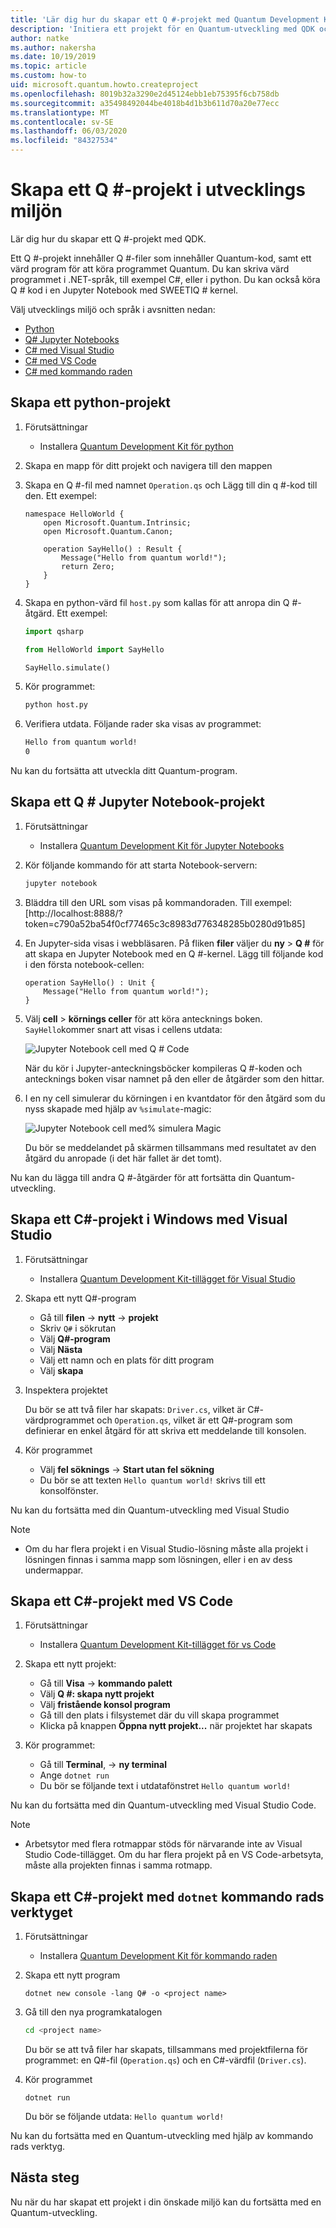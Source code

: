 ```yaml
---
title: 'Lär dig hur du skapar ett Q #-projekt med Quantum Development Kit (QDK)'
description: 'Initiera ett projekt för en Quantum-utveckling med QDK och Q # i den utvecklings miljö du väljer'
author: natke
ms.author: nakersha
ms.date: 10/19/2019
ms.topic: article
ms.custom: how-to
uid: microsoft.quantum.howto.createproject
ms.openlocfilehash: 8019b32a3290e2d45124ebb1eb75395f6cb758db
ms.sourcegitcommit: a35498492044be4018b4d1b3b611d70a20e77ecc
ms.translationtype: MT
ms.contentlocale: sv-SE
ms.lasthandoff: 06/03/2020
ms.locfileid: "84327534"
---
```

# <a name="create-a-q-project-in-your-development-environment"></a>Skapa ett Q #-projekt i utvecklings miljön

Lär dig hur du skapar ett Q #-projekt med QDK.

Ett Q #-projekt innehåller Q #-filer som innehåller Quantum-kod, samt ett värd program för att köra programmet Quantum. Du kan skriva värd programmet i .NET-språk, till exempel C#, eller i python. Du kan också köra Q # kod i en Jupyter Notebook med SWEETIQ # kernel.

Välj utvecklings miljö och språk i avsnitten nedan:

* [Python](#create-a-python-project)
* [Q# Jupyter Notebooks](#create-a-q-jupyter-notebook-project)
* [C# med Visual Studio](#create-a-c-project-on-windows-using-visual-studio)
* [C# med VS Code](#create-a-c-project-using-vs-code)
* [C# med kommando raden](#create-a-c-project-using-the-dotnet-command-line-tool)

## <a name="create-a-python-project"></a>Skapa ett python-projekt

1. Förutsättningar

     * Installera [Quantum Development Kit för python](xref:microsoft.quantum.install.python)

1. Skapa en mapp för ditt projekt och navigera till den mappen

1. Skapa en Q #-fil med namnet `Operation.qs` och Lägg till din q #-kod till den. Ett exempel:

    ```qsharp
    namespace HelloWorld {
        open Microsoft.Quantum.Intrinsic;
        open Microsoft.Quantum.Canon;

        operation SayHello() : Result {
            Message("Hello from quantum world!");
            return Zero;
        }
    }
    ```

1. Skapa en python-värd fil `host.py` som kallas för att anropa din Q #-åtgärd. Ett exempel:

    ```python
    import qsharp

    from HelloWorld import SayHello

    SayHello.simulate()
    ```

1. Kör programmet:

    ```bash
    python host.py
    ```

1. Verifiera utdata. Följande rader ska visas av programmet:

    ```bash
    Hello from quantum world!
    0
    ```

Nu kan du fortsätta att utveckla ditt Quantum-program.

## <a name="create-a-q-jupyter-notebook-project"></a>Skapa ett Q # Jupyter Notebook-projekt

1. Förutsättningar

    * Installera [Quantum Development Kit för Jupyter Notebooks](xref:microsoft.quantum.install.jupyter)

1. Kör följande kommando för att starta Notebook-servern:

    ```bash
    jupyter notebook
    ```

1. Bläddra till den URL som visas på kommandoraden. Till exempel: [http://localhost:8888/?token=c790a52ba54f0cf77465c3c8983d776348285b0280d91b85]

1. En Jupyter-sida visas i webbläsaren. På fliken **filer** väljer du **ny**  >  **Q #** för att skapa en Jupyter Notebook med en Q #-kernel. Lägg till följande kod i den första notebook-cellen:

    ```qsharp
    operation SayHello() : Unit {
        Message("Hello from quantum world!");
    }
    ```

1. Välj **cell**  >  **körnings celler** för att köra antecknings boken. `SayHello`kommer snart att visas i cellens utdata:

    ![Jupyter Notebook cell med Q # Code](~/media/install-guide-jupyter.png)

    När du kör i Jupyter-anteckningsböcker kompileras Q #-koden och antecknings boken visar namnet på den eller de åtgärder som den hittar.

1. I en ny cell simulerar du körningen i en kvantdator för den åtgärd som du nyss skapade med hjälp av `%simulate`-magic:

    ![Jupyter Notebook cell med% simulera Magic](~/media/install-guide-jupyter-simulate.png)

    Du bör se meddelandet på skärmen tillsammans med resultatet av den åtgärd du anropade (i det här fallet är det tomt).

Nu kan du lägga till andra Q #-åtgärder för att fortsätta din Quantum-utveckling.

## <a name="create-a-c-project-on-windows-using-visual-studio"></a>Skapa ett C#-projekt i Windows med Visual Studio

1. Förutsättningar

    * Installera [Quantum Development Kit-tillägget för Visual Studio](xref:microsoft.quantum.install.cs)

1. Skapa ett nytt Q#-program

    * Gå till **filen**  ->  **nytt**  ->  **projekt**
    * Skriv `Q#` i sökrutan
    * Välj **Q#-program**
    * Välj **Nästa**
    * Välj ett namn och en plats för ditt program
    * Välj **skapa**

1. Inspektera projektet

    Du bör se att två filer har skapats: `Driver.cs`, vilket är C#-värdprogrammet och `Operation.qs`, vilket är ett Q#-program som definierar en enkel åtgärd för att skriva ett meddelande till konsolen.

1. Kör programmet

    * Välj **fel söknings**  ->  **Start utan fel sökning**
    * Du bör se att texten `Hello quantum world!` skrivs till ett konsolfönster.

Nu kan du fortsätta med din Quantum-utveckling med Visual Studio

> [!NOTE]
> * Om du har flera projekt i en Visual Studio-lösning måste alla projekt i lösningen finnas i samma mapp som lösningen, eller i en av dess undermappar.  

## <a name="create-a-c-project-using-vs-code"></a>Skapa ett C#-projekt med VS Code

1. Förutsättningar

    * Installera [Quantum Development Kit-tillägget för vs Code](xref:microsoft.quantum.install.cs)

1. Skapa ett nytt projekt:

    * Gå till **Visa**  ->  **kommando palett**
    * Välj **Q #: skapa nytt projekt**
    * Välj **fristående konsol program**
    * Gå till den plats i filsystemet där du vill skapa programmet
    * Klicka på knappen **Öppna nytt projekt...** när projektet har skapats

1. Kör programmet:

    * Gå till **Terminal**,  ->  **ny terminal**
    * Ange `dotnet run`
    * Du bör se följande text i utdatafönstret `Hello quantum world!`

Nu kan du fortsätta med din Quantum-utveckling med Visual Studio Code.

> [!NOTE]
> * Arbetsytor med flera rotmappar stöds för närvarande inte av Visual Studio Code-tillägget. Om du har flera projekt på en VS Code-arbetsyta, måste alla projekten finnas i samma rotmapp.

## <a name="create-a-c-project-using-the-dotnet-command-line-tool"></a>Skapa ett C#-projekt med `dotnet` kommando rads verktyget

1. Förutsättningar

    * Installera [Quantum Development Kit för kommando raden](xref:microsoft.quantum.install.standalone)

1. Skapa ett nytt program

    ```dotnetcli
    dotnet new console -lang Q# -o <project name>
    ```

1. Gå till den nya programkatalogen

    ```bash
    cd <project name>
    ```

    Du bör se att två filer har skapats, tillsammans med projektfilerna för programmet: en Q#-fil (`Operation.qs`) och en C#-värdfil (`Driver.cs`).

1. Kör programmet

    ```dotnetcli
    dotnet run
    ```

    Du bör se följande utdata: `Hello quantum world!`

Nu kan du fortsätta med en Quantum-utveckling med hjälp av kommando rads verktyg.

## <a name="next-steps"></a>Nästa steg

Nu när du har skapat ett projekt i din önskade miljö kan du fortsätta med en Quantum-utveckling.
